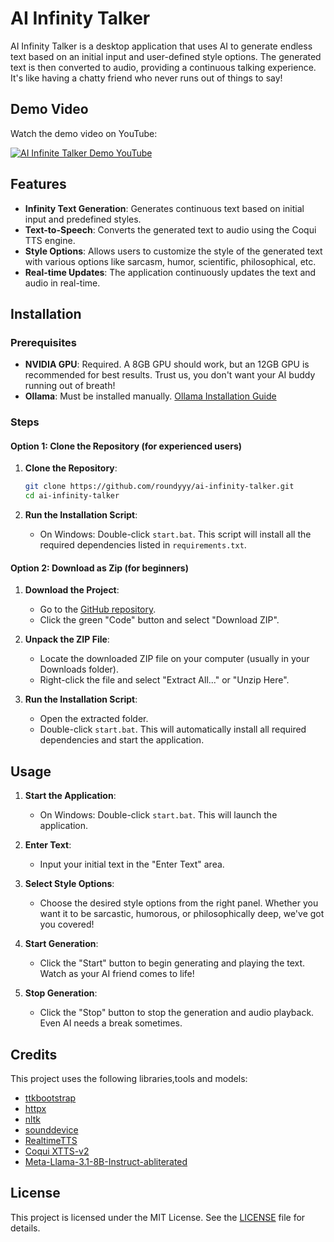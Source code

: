 # AI Infinity Talker

AI Infinity Talker is a desktop application that uses AI to generate endless text based on an initial input and user-defined style options. The generated text is then converted to audio, providing a continuous talking experience. It's like having a chatty friend who never runs out of things to say!

## Demo Video

Watch the demo video on YouTube:

[![AI Infinite Talker Demo YouTube](https://img.youtube.com/vi/EmUcYtgWkIY/hqdefault.jpg)](https://youtu.be/EmUcYtgWkIY)



## Features

- **Infinity Text Generation**: Generates continuous text based on initial input and predefined styles.
- **Text-to-Speech**: Converts the generated text to audio using the Coqui TTS engine.
- **Style Options**: Allows users to customize the style of the generated text with various options like sarcasm, humor, scientific, philosophical, etc.
- **Real-time Updates**: The application continuously updates the text and audio in real-time.

## Installation

### Prerequisites

- **NVIDIA GPU**: Required. A 8GB GPU should work, but an 12GB GPU is recommended for best results. Trust us, you don't want your AI buddy running out of breath!
- **Ollama**: Must be installed manually. [Ollama Installation Guide](https://ollama.com/download/windows)

### Steps

#### Option 1: Clone the Repository (for experienced users)

1. **Clone the Repository**:
    ```bash
    git clone https://github.com/roundyyy/ai-infinity-talker.git
    cd ai-infinity-talker
    ```

2. **Run the Installation Script**:
    - On Windows:
        Double-click `start.bat`. This script will install all the required dependencies listed in `requirements.txt`.

#### Option 2: Download as Zip (for beginners)

1. **Download the Project**:
    - Go to the [GitHub repository](https://github.com/roundyy/ai-infinity-talker).
    - Click the green "Code" button and select "Download ZIP".

2. **Unpack the ZIP File**:
    - Locate the downloaded ZIP file on your computer (usually in your Downloads folder).
    - Right-click the file and select "Extract All..." or "Unzip Here".

3. **Run the Installation Script**:
    - Open the extracted folder.
    - Double-click `start.bat`. This will automatically install all required dependencies and start the application.

## Usage

1. **Start the Application**:
    - On Windows:
        Double-click `start.bat`. This will launch the application.

2. **Enter Text**:
    - Input your initial text in the "Enter Text" area.

3. **Select Style Options**:
    - Choose the desired style options from the right panel. Whether you want it to be sarcastic, humorous, or philosophically deep, we've got you covered!

4. **Start Generation**:
    - Click the "Start" button to begin generating and playing the text. Watch as your AI friend comes to life!

5. **Stop Generation**:
    - Click the "Stop" button to stop the generation and audio playback. Even AI needs a break sometimes.

## Credits

This project uses the following libraries,tools and models:

- [ttkbootstrap](https://github.com/israel-dryer/ttkbootstrap)
- [httpx](https://www.python-httpx.org/)
- [nltk](https://www.nltk.org/)
- [sounddevice](https://python-sounddevice.readthedocs.io/)
- [RealtimeTTS](https://github.com/KoljaB/RealtimeTTS)
- [Coqui XTTS-v2](https://huggingface.co/coqui/XTTS-v2)
- [Meta-Llama-3.1-8B-Instruct-abliterated](https://huggingface.co/mlabonne/Meta-Llama-3.1-8B-Instruct-abliterated)

## License

This project is licensed under the MIT License. See the [LICENSE](LICENSE) file for details.

